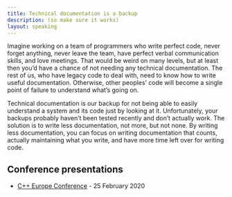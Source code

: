 ```yaml
---
title: Technical documentation is a backup
description: (so make sure it works)
layout: speaking
---
```


Imagine working on a team of programmers who write perfect code, never forget anything, never leave the team, have perfect verbal communication skills, and love meetings. That would be weird on many levels, but at least then you’d have a chance of not needing any technical documentation. The rest of us, who have legacy code to deal with, need to know how to write useful documentation. Otherwise, other peoples’ code will become a single point of failure to understand what’s going on.

Technical documentation is our backup for not being able to easily understand a system and its code just by looking at it. Unfortunately, your backups probably haven’t been tested recently and don’t actually work. The solution is to write less documentation, not more, but not none. By writing less documentation, you can focus on writing documentation that counts, actually maintaining what you write, and have more time left over for writing code.

## Conference presentations

* [C++ Europe Conference](https://cppeurope.com/sessions/technical-documentation-is-a-backup-so-make-sure-it-works/) - 25 February 2020
